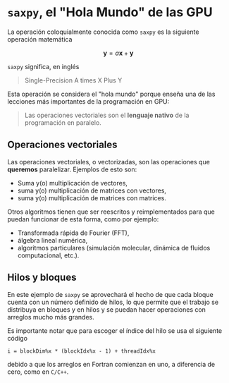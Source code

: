 # `saxpy`, el "Hola Mundo" de las GPU

La operación coloquialmente conocida como `saxpy` es la siguiente
operación matemática

$$
\mathbf{y} = a \mathbf{x} + \mathbf{y}
$$

`saxpy` significa, en inglés

> Single-Precision A times X Plus Y

Esta operación se considera el "hola mundo" porque enseña una de las lecciones
más importantes de la programación en GPU:

> Las operaciones vectoriales son el **lenguaje nativo** de la programación en paralelo.

## Operaciones vectoriales

Las operaciones vectoriales, o vectorizadas, son las operaciones que **queremos** paralelizar.
Ejemplos de esto son:

- Suma y(o) multiplicación de vectores,
- suma y(o) multiplicación de matrices con vectores,
- suma y(o) multiplicación de matrices con matrices.

Otros algoritmos tienen que ser reescritos y reimplementados para que puedan funcionar de esta
forma, como por ejemplo:

- Transformada rápida de Fourier (FFT),
- álgebra lineal numérica,
- algoritmos particulares (simulación molecular, dinámica de fluidos computacional, etc.).

## Hilos y bloques

En este ejemplo de `saxpy` se aprovechará el hecho de que cada bloque cuenta con un número definido
de hilos, lo que permite que el trabajo se distribuya en bloques y en hilos y se puedan hacer
operaciones con arreglos mucho más grandes.

Es importante notar que para escoger el índice del hilo se usa el siguiente código

```Fortran
i = blockDim%x * (blockIdx%x - 1) + threadIdx%x
```

debido a que los arreglos en Fortran comienzan en uno, a diferencia de cero, como en `C/C++`.